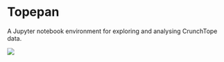 # Topepan
A Jupyter notebook environment for exploring and analysing CrunchTope data.

![](https://images.unsplash.com/photo-1553126541-200d71db66f9?ixlib=rb-1.2.1&ixid=MnwxMjA3fDB8MHxwaG90by1wYWdlfHx8fGVufDB8fHx8&auto=format&fit=crop&w=2938&q=80)